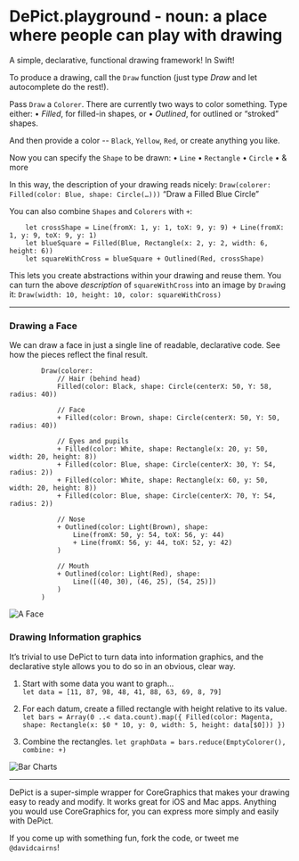 # DePict.playground - noun: a place where people can play with drawing

A simple, declarative, functional drawing framework! In Swift!  

To produce a drawing, call the `Draw` function (just type *Draw* and let autocomplete
do the rest!).  

Pass `Draw` a `Colorer`. There are currently two ways to color something. Type either:
• *Filled*, for filled-in shapes, or
• *Outlined*, for outlined or “stroked” shapes.

And then provide a color -- `Black`, `Yellow`, `Red`, or create anything you like.  

Now you can specify the `Shape` to be drawn:
• `Line`
• `Rectangle`
• `Circle`
• & more

In this way, the description of your drawing reads nicely:
	`Draw(colorer: Filled(color: Blue, shape: Circle(…)))`
	“Draw a Filled Blue Circle”

You can also combine `Shapes` and `Colorers` with `+`:
```
	let crossShape = Line(fromX: 1, y: 1, toX: 9, y: 9) + Line(fromX: 1, y: 9, toX: 9, y: 1)
	let blueSquare = Filled(Blue, Rectangle(x: 2, y: 2, width: 6, height: 6))
	let squareWithCross = blueSquare + Outlined(Red, crossShape)
```

This lets you create abstractions within your drawing and reuse them. You can turn the above *description* of `squareWithCross` into an image by `Draw`ing it:
	`Draw(width: 10, height: 10, color: squareWithCross)`

-----

### Drawing a Face

We can draw a face in just a single line of readable, declarative code. See how the pieces reflect the final result.

```
		Draw(colorer:
			// Hair (behind head)
			Filled(color: Black, shape: Circle(centerX: 50, Y: 58, radius: 40))
			
			// Face
			+ Filled(color: Brown, shape: Circle(centerX: 50, Y: 50, radius: 40))
			
			// Eyes and pupils
			+ Filled(color: White, shape: Rectangle(x: 20, y: 50, width: 20, height: 8))
			+ Filled(color: Blue, shape: Circle(centerX: 30, Y: 54, radius: 2))
			+ Filled(color: White, shape: Rectangle(x: 60, y: 50, width: 20, height: 8))
			+ Filled(color: Blue, shape: Circle(centerX: 70, Y: 54, radius: 2))
			
			// Nose
			+ Outlined(color: Light(Brown), shape:
				Line(fromX: 50, y: 54, toX: 56, y: 44)
				+ Line(fromX: 56, y: 44, toX: 52, y: 42)
			)
			
			// Mouth
			+ Outlined(color: Light(Red), shape:
				Line([(40, 30), (46, 25), (54, 25)])
			)
		)
```

![A Face](http://davidcairns.github.io/DePict_README_images/face.png "A Face")

### Drawing Information graphics

It’s trivial to use DePict to turn data into information graphics, and the declarative style allows you to do so in an obvious, clear way.  

1) Start with some data you want to graph…  
`let data = [11, 87, 98, 48, 41, 88, 63, 69, 8, 79]`

2) For each datum, create a filled rectangle with height relative to its value.
`let bars = Array(0 ..< data.count).map({ Filled(color: Magenta, shape: Rectangle(x: $0 * 10, y: 0, width: 5, height: data[$0])) })`

3) Combine the rectangles.
`let graphData = bars.reduce(EmptyColorer(), combine: +)`


![Bar Charts](http://davidcairns.github.io/DePict_README_images/bar-chart.png "A Bar Chart")


-----

DePict is a super-simple wrapper for CoreGraphics that makes your drawing easy to ready and modify. It works great for iOS and Mac apps. Anything you would use CoreGraphics for, you can express more simply and easily with DePict.  

If you come up with something fun, fork the code, or tweet me `@davidcairns`!


